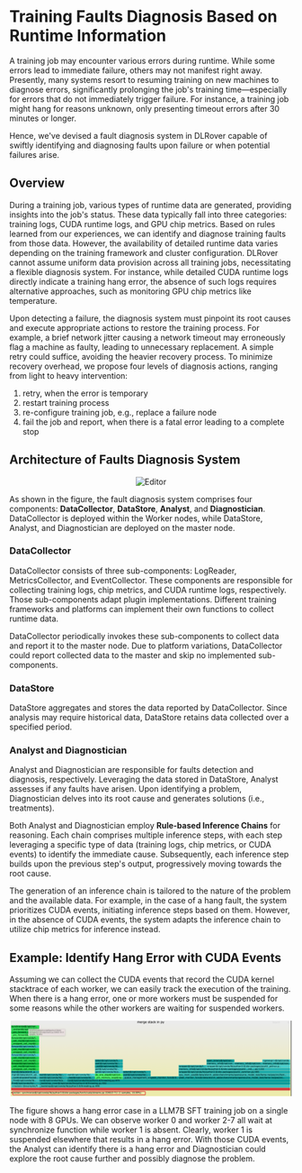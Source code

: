 # Training Faults Diagnosis Based on Runtime Information

A training job may encounter various errors during runtime. While some errors lead
to immediate failure, others may not manifest right away. Presently, many systems
resort to resuming training on new machines to diagnose errors, significantly
prolonging the job's training time—especially for errors that do not immediately
trigger failure. For instance, a training job might hang for reasons unknown, only
presenting timeout errors after 30 minutes or longer.

Hence, we've devised a fault diagnosis system in DLRover capable of swiftly
identifying and diagnosing faults upon failure or when potential failures arise.

## Overview

During a training job, various types of runtime data are generated, providing
insights into the job's status. These data typically fall into three categories:
training logs, CUDA runtime logs, and GPU chip metrics. Based on rules
learned from our experiences, we can identify and diagnose training faults from those data.
However, the availability of detailed runtime data varies depending on the
training framework and cluster configuration. DLRover cannot assume uniform data
provision across all training jobs, necessitating a flexible diagnosis system.
For instance, while detailed CUDA runtime logs directly indicate a training hang
error, the absence of such logs requires alternative approaches, such as
monitoring GPU chip metrics like temperature.

Upon detecting a failure, the diagnosis system must pinpoint its root causes and
execute appropriate actions to restore the training process. For example, a brief
network jitter causing a network timeout may erroneously flag a machine as faulty,
leading to unnecessary replacement. A simple retry could suffice, avoiding the
heavier recovery process. To minimize recovery overhead, we propose four levels of
diagnosis actions, ranging from light to heavy intervention:

1. retry, when the error is temporary
2. restart training process
3. re-configure training job, e.g., replace a failure node
4. fail the job and report, when there is a fatal error leading to a complete stop

## Architecture of Faults Diagnosis System

<div align="center">
<img src="../figures/fault-diagnosis-arch.jpg" alt="Editor" width="500">
</div>

As shown in the figure, the fault diagnosis system comprises four components:
**DataCollector**, **DataStore**, **Analyst**, and **Diagnostician**.
DataCollector is deployed within the Worker nodes, while DataStore, Analyst, and
Diagnostician are deployed on the master node.

### DataCollector

DataCollector consists of three sub-components: LogReader, MetricsCollector, and
EventCollector. These components are responsible for collecting training logs,
chip metrics, and CUDA runtime logs, respectively. Those sub-components adapt
plugin implementations. Different training frameworks and platforms can implement
their own functions to collect runtime data.

DataCollector periodically invokes these sub-components to collect data and
report it to the master node. Due to platform variations, DataCollector could report
collected data to the master and skip no implemented sub-components.

### DataStore

DataStore aggregates and stores the data reported by DataCollector. Since analysis
may require historical data, DataStore retains data collected over a specified
period.

### Analyst and Diagnostician

Analyst and Diagnostician are responsible for faults detection and diagnosis,
respectively. Leveraging the data stored in DataStore, Analyst assesses if any
faults have arisen. Upon identifying a problem, Diagnostician delves into its root
cause and generates solutions (i.e., treatments).

Both Analyst and Diagnostician employ **Rule-based Inference Chains** for reasoning.
Each chain comprises multiple inference steps, with each step leveraging a
specific type of data (training logs, chip metrics, or CUDA events) to identify
the immediate cause. Subsequently, each inference step builds upon the previous
step's output, progressively moving towards the root cause.

The generation of an inference chain is tailored to the nature of the problem and
the available data. For example, in the case of a hang fault, the system
prioritizes CUDA events, initiating inference steps based on them. However,
in the absence of CUDA events, the system adapts the inference chain to
utilize chip metrics for inference instead.

## Example: Identify Hang Error with CUDA Events

Assuming we can collect the CUDA events that record the CUDA kernel stacktrace of
each worker, we can easily track the execution of the training. When there is a
hang error, one or more workers must be suspended for some reasons while the other workers are waiting
for suspended workers.

<div align="center">
<img src="../figures/cuda-event-hang-error.png" alt="Editor" width="500">
</div>

The figure shows a hang error case in a LLM7B SFT training job on a single node with
8 GPUs. We can observe worker 0 and worker 2-7 all wait at synchronize function while
worker 1 is absent. Clearly, worker 1 is suspended elsewhere that results in a hang
error. With those CUDA events, the Analyst can identify there is a hang error and
Diagnostician could explore the root cause further and possibly diagnose the problem.
